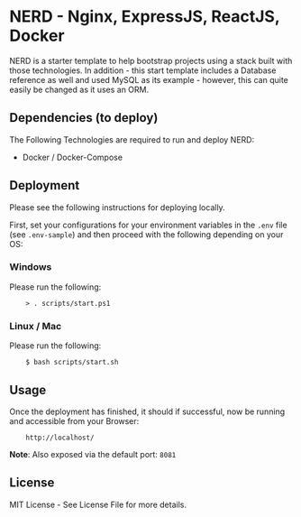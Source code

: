 # NERD - Nginx, ExpressJS, ReactJS, Docker
NERD is a starter template to help bootstrap projects using a stack built with those technologies. In addition - this start template includes a Database reference as well and used MySQL as its example - however, this can quite easily be changed as it uses an ORM. 

## Dependencies (to deploy)
The Following Technologies are required to run and deploy NERD:
- Docker / Docker-Compose

## Deployment
Please see the following instructions for deploying locally.

First, set your configurations for your environment variables in the `.env` file (see `.env-sample`) and then proceed with the following depending on your OS:

### Windows
Please run the following:

        > . scripts/start.ps1

### Linux / Mac
Please run the following:

        $ bash scripts/start.sh

## Usage
Once the deployment has finished, it should if successful, now be running and accessible from your Browser:

        http://localhost/

__Note__: Also exposed via the default port: `8081`

## License
MIT License - See License File for more details.